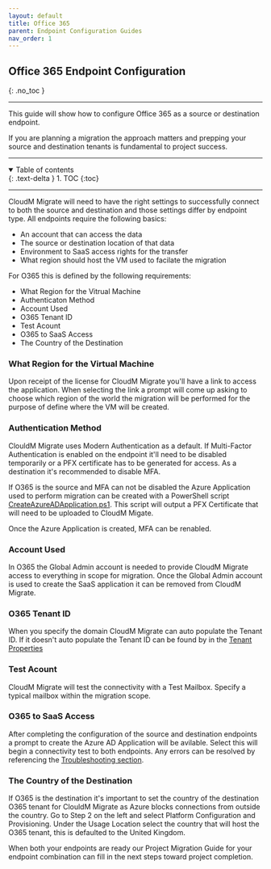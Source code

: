 ```yaml
---
layout: default
title: Office 365
parent: Endpoint Configuration Guides
nav_order: 1
---
```


## Office 365 Endpoint Configuration
{: .no_toc }

---

This guide will show how to configure Office 365 as a source or destination endpoint. 

If you are planning a migration the approach matters and prepping your source and destination tenants is fundamental to project success. 

---

<a name="top"></a>
<details open markdown="block">
  <summary>
    Table of contents
  </summary>
  {: .text-delta }
1. TOC
{:toc}
</details>

---

CloudM Migrate will need to have the right settings to successfully connect to both the source and destination and those settings differ by endpoint type. All endpoints require the following basics: 

- An account that can access the data
- The source or destination location of that data
- Environment to SaaS access rights for the transfer
- What region should host the VM used to facilate the migration

For O365 this is defined by the following requirements:

- What Region for the Vitrual Machine
- Authenticaton Method
- Account Used
- O365 Tenant ID
- Test Acount
- O365 to SaaS Access
- The Country of the Destination

### What Region for the Virtual Machine

Upon receipt of the license for CloudM Migrate you'll have a link to access the application. When selecting the link a prompt will come up asking to choose which region of the world the migration will be performed for the purpose of define where the VM will be created. 

### Authentication Method

ClouldM Migrate uses Modern Authentication as a default. If Multi-Factor Authentication is enabled on the endpoint it'll need to be disabled temporarily or a PFX certificate has to be generated for access. As a destination it's recommended to disable MFA. 

If O365 is the source and MFA can not be disabled the Azure Application used to perform migration can be created with a PowerShell script <a href="https://bitbucket.org/cloudsols/cloudm-public/src/main/Migrate/PowerShell/CreateAzureADApplication.ps1">CreateAzureADApplication.ps1</a>. This script will output a PFX Certificate that will need to be uploaded to CloudM Migate.

Once the Azure Application is created, MFA can be renabled. 

### Account Used

In O365 the Global Admin account is needed to provide CloudM Migrate access to everything in scope for migration. Once the Global Admin account is used to create the SaaS application it can be removed from CloudM Migrate. 

### O365 Tenant ID

When you specify the domain CloudM Migrate can auto populate the Tenant ID. If it doesn't auto populate the Tenant ID can be found by in the <a href="https://learn.microsoft.com/en-us/onedrive/find-your-office-365-tenant-id">Tenant Properties</a>

### Test Acount

CloudM Migrate will test the connectivity with a Test Mailbox. Specify a typical mailbox within the migration scope. 

### O365 to SaaS Access

After completing the configuration of the source and destination endpoints a prompt to create the Azure AD Application will be avilable. Select this will begin a connectivity test to both endpoints. Any errors can be resolved by referencing the <a href="https://cloudm-migrate.github.io/documentation/Troubleshooting/O365Endpoint.html">Troubleshooting section</a>.

### The Country of the Destination

If O365 is the destination it's important to set the country of the destination O365 tenant for ClouldM Migrate as Azure blocks connections from outside the country. Go to Step 2 on the left and select Platform Configuration and Provisioning. Under the Usage Location select the country that will host the O365 tenant, this is defaulted to the United Kingdom. 

When both your endpoints are ready our Project Migration Guide for your endpoint combination can fill in the next steps toward project completion. 
